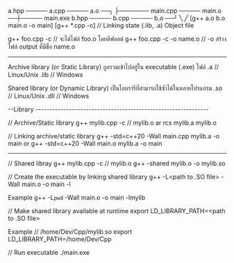 a.hpp ───── a.cpp	   ───── a.o    ──╮
   ├───────	main.cpp ───── main.o ──┼───── main.exe 
b.hpp ───── b.cpp    ───── b.o    ──╯  ╲
                       ╱                [g++ a.o b.o main.o -o main]
         [g++ *.cpp -c]				    // Linking state (.lib, .a)
         Object file


g++ foo.cpp -c             // จะได้ไฟล์ foo.o โดยดีฟอลต์
g++ foo.cpp -c -o name.o   // -o สร้างไฟล์ output ที่มีชื่อ name.o

-----------------------------------------------------------------------

Archive library (or Static Library) ถูกรวมเข้าไปอยู่ใน executable (.exe) ไฟล์
   .a    // Linux/Unix
   .lib  // Windows

Shared library (or Dynamic Library) เป็นไลบรารีที่สามารถใช้ซ้ำได้ในหลายโปรแกรม
   .so   // Linux/Unix
   .dll  // Windows

--Library --------------------------------------------------------------

// Archive/Static library
   g++ mylib.cpp -c        // mylib.o
   ar rcs mylib.a mylib.o 

// Linking archive/static library
   g++ -std=c++20 -Wall main.cpp mylib.a -o main
or
   g++ -std=c++20 -Wall main.o mylib.a -o main

-----------------------------------------------------------------------
// Shared libray
   g++ mylib.cpp -c        // mylib.o
   g++ -shared mylib.o -o mylib.so 

// Create the executable by linking shared library
   g++ -L<path to .SO file> -Wall main.o -o main -l<library name>

Example
   g++ -L`pwd` -Wall main.o -o main -lmylib

// Make shared library available at runtime
   export LD_LIBRARY_PATH=<path to .SO file>

Example
// /home/Dev/Cpp/mylib.so
   export LD_LIBRARY_PATH=/home/Dev/Cpp

// Run executable
   ./main.exe